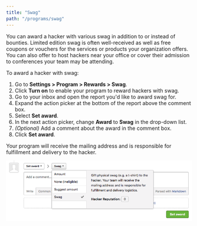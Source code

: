 ```yaml
---
title: "Swag"
path: "/programs/swag"
---
```


You can award a hacker with various swag in addition to or instead of bounties. Limited edition swag is often well-received as well as free coupons or vouchers for the services or products your organization offers. You can also offer to host hackers near your office or cover their admission to conferences your team may be attending. 

To award a hacker with swag:
1. Go to **Settings > Program > Rewards > Swag**. 
2. Click **Turn on** to enable your program to reward hackers with swag. 
3. Go to your inbox and open the report you'd like to award swag for.
4. Expand the action picker at the bottom of the report above the comment box.
5. Select **Set award**.
6. In the next action picker, change **Award** to **Swag** in the drop-down list. 
7. *(Optional)* Add a comment about the award in the comment box.
8. Click **Set award**. 

Your program will receive the mailing address and is responsible for fulfillment and delivery to the hacker. 

![swag](./images/swag.png)
